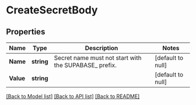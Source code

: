 # CreateSecretBody

## Properties
Name | Type | Description | Notes
------------ | ------------- | ------------- | -------------
**Name** | **string** | Secret name must not start with the SUPABASE_ prefix. | [default to null]
**Value** | **string** |  | [default to null]

[[Back to Model list]](../README.md#documentation-for-models) [[Back to API list]](../README.md#documentation-for-api-endpoints) [[Back to README]](../README.md)

